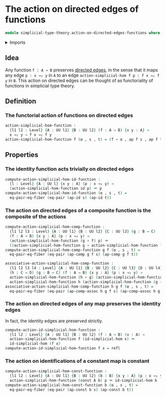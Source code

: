# The action on directed edges of functions

```agda
module simplicial-type-theory.action-on-directed-edges-functions where
```

<details><summary>Imports</summary>

```agda
open import foundation.action-on-identifications-functions
open import foundation.constant-maps
open import foundation.dependent-pair-types
open import foundation.equality-cartesian-product-types
open import foundation.equality-dependent-pair-types
open import foundation.function-types
open import foundation.identity-types
open import foundation.universe-levels

open import simplicial-type-theory.directed-edges
```

</details>

## Idea

Any function `f : A → B` preserves
[directed edges](simplicial-type-theory.directed-edges.md), in the sense that it
maps any edge `p : x →₂ y` in `A` to an edge
`action-simplicial-hom f p : f x →₂ f y` in `B`. This action on directed edges
can be thought of as functoriality of functions in simplicial type theory.

## Definition

### The functorial action of functions on directed edges

```agda
action-simplicial-hom-function :
  {l1 l2 : Level} {A : UU l1} {B : UU l2} (f : A → B) {x y : A} →
  x →₂ y → f x →₂ f y
action-simplicial-hom-function f (α , s , t) = (f ∘ α , ap f s , ap f t)
```

## Properties

### The identity function acts trivially on directed edges

```agda
compute-action-simplicial-hom-id-function :
  {l : Level} {A : UU l} {x y : A} (p : x →₂ y) →
  (action-simplicial-hom-function id p) ＝ p
compute-action-simplicial-hom-id-function (α , s , t) =
  eq-pair-eq-fiber (eq-pair (ap-id s) (ap-id t))
```

### The action on directed edges of a composite function is the composite of the actions

```agda
compute-action-simplicial-hom-comp-function :
  {l1 l2 l3 : Level} {A : UU l1} {B : UU l2} {C : UU l3} (g : B → C)
  (f : A → B) {x y : A} (p : x →₂ y) →
  (action-simplicial-hom-function (g ∘ f) p) ＝
  ((action-simplicial-hom-function g ∘ action-simplicial-hom-function f) p)
compute-action-simplicial-hom-comp-function g f (α , s , t) =
  eq-pair-eq-fiber (eq-pair (ap-comp g f s) (ap-comp g f t))

associative-action-simplicial-hom-comp-function :
  {l1 l2 l3 l4 : Level} {A : UU l1} {B : UU l2} {C : UU l3} {D : UU l4}
  (h : C → D) (g : B → C) (f : A → B) {x y : A} (p : x →₂ y) →
  action-simplicial-hom-function (h ∘ g) (action-simplicial-hom-function f p) ＝
  action-simplicial-hom-function h (action-simplicial-hom-function (g ∘ f) p)
associative-action-simplicial-hom-comp-function h g f (α , s , t) =
  eq-pair-eq-fiber (eq-pair (ap-comp-assoc h g f s) (ap-comp-assoc h g f t))
```

### The action on directed edges of any map preserves the identity edges

In fact, the identity edges are preserved strictly.

```agda
compute-action-id-simplicial-hom-function :
  {l1 l2 : Level} {A : UU l1} {B : UU l2} (f : A → B) (x : A) →
  action-simplicial-hom-function f (id-simplicial-hom x) ＝
  id-simplicial-hom (f x)
compute-action-id-simplicial-hom-function f x = refl
```

### The action on identifications of a constant map is constant

```agda
compute-action-simplicial-hom-const-function :
  {l1 l2 : Level} {A : UU l1} {B : UU l2} (b : B) {x y : A} (p : x →₂ y) →
  action-simplicial-hom-function (const A b) p ＝ id-simplicial-hom b
compute-action-simplicial-hom-const-function b (α , s , t) =
  eq-pair-eq-fiber (eq-pair (ap-const b s) (ap-const b t))
```
